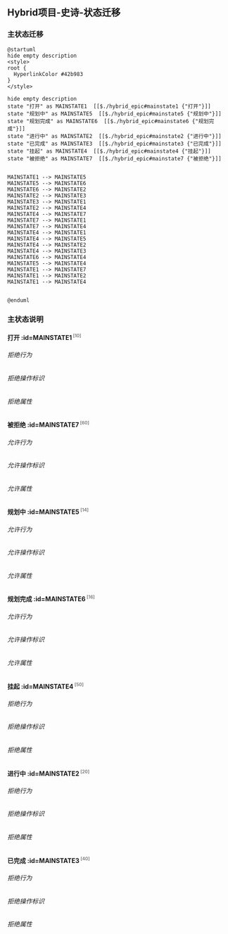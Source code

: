 ## Hybrid项目-史诗-状态迁移 <!-- {docsify-ignore-all} -->

   

### 主状态迁移

```plantuml
@startuml
hide empty description
<style>
root {
  HyperlinkColor #42b983
}
</style>

hide empty description
state "打开" as MAINSTATE1  [[$./hybrid_epic#mainstate1 {"打开"}]]
state "规划中" as MAINSTATE5  [[$./hybrid_epic#mainstate5 {"规划中"}]]
state "规划完成" as MAINSTATE6  [[$./hybrid_epic#mainstate6 {"规划完成"}]]
state "进行中" as MAINSTATE2  [[$./hybrid_epic#mainstate2 {"进行中"}]]
state "已完成" as MAINSTATE3  [[$./hybrid_epic#mainstate3 {"已完成"}]]
state "挂起" as MAINSTATE4  [[$./hybrid_epic#mainstate4 {"挂起"}]]
state "被拒绝" as MAINSTATE7  [[$./hybrid_epic#mainstate7 {"被拒绝"}]]


MAINSTATE1 --> MAINSTATE5
MAINSTATE5 --> MAINSTATE6
MAINSTATE6 --> MAINSTATE2
MAINSTATE2 --> MAINSTATE3
MAINSTATE3 --> MAINSTATE1
MAINSTATE2 --> MAINSTATE4
MAINSTATE4 --> MAINSTATE7
MAINSTATE7 --> MAINSTATE1
MAINSTATE7 --> MAINSTATE4
MAINSTATE4 --> MAINSTATE1
MAINSTATE4 --> MAINSTATE5
MAINSTATE4 --> MAINSTATE2
MAINSTATE4 --> MAINSTATE3
MAINSTATE6 --> MAINSTATE4
MAINSTATE5 --> MAINSTATE4
MAINSTATE1 --> MAINSTATE7
MAINSTATE1 --> MAINSTATE2
MAINSTATE1 --> MAINSTATE4


@enduml
```

### 主状态说明

#### 打开 :id=MAINSTATE1<sup class="footnote-symbol"> <font color=gray size=1>[10]</font></sup>

###### 拒绝行为


###### 拒绝操作标识

###### 拒绝属性


#### 被拒绝 :id=MAINSTATE7<sup class="footnote-symbol"> <font color=gray size=1>[60]</font></sup>

###### 允许行为


###### 允许操作标识

###### 允许属性


#### 规划中 :id=MAINSTATE5<sup class="footnote-symbol"> <font color=gray size=1>[14]</font></sup>

###### 允许行为


###### 允许操作标识

###### 允许属性


#### 规划完成 :id=MAINSTATE6<sup class="footnote-symbol"> <font color=gray size=1>[16]</font></sup>

###### 允许行为


###### 允许操作标识

###### 允许属性


#### 挂起 :id=MAINSTATE4<sup class="footnote-symbol"> <font color=gray size=1>[50]</font></sup>

###### 拒绝行为


###### 拒绝操作标识

###### 拒绝属性


#### 进行中 :id=MAINSTATE2<sup class="footnote-symbol"> <font color=gray size=1>[20]</font></sup>

###### 拒绝行为


###### 拒绝操作标识

###### 拒绝属性


#### 已完成 :id=MAINSTATE3<sup class="footnote-symbol"> <font color=gray size=1>[40]</font></sup>

###### 拒绝行为


###### 拒绝操作标识

###### 拒绝属性

